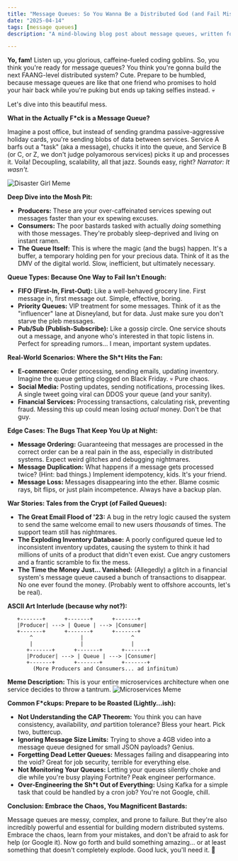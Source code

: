 ```yaml
---
title: "Message Queues: So You Wanna Be a Distributed God (and Fail Miserably)?"
date: "2025-04-14"
tags: [message queues]
description: "A mind-blowing blog post about message queues, written for chaotic Gen Z engineers. Buckle up, buttercups. It's gonna be a wild ride."

---
```


**Yo, fam!** Listen up, you glorious, caffeine-fueled coding goblins. So, you think you're ready for message queues? You think you're gonna build the next FAANG-level distributed system? Cute. Prepare to be humbled, because message queues are like that one friend who promises to hold your hair back while you're puking but ends up taking selfies instead. 💀

Let's dive into this beautiful mess.

**What in the Actually F*ck is a Message Queue?**

Imagine a post office, but instead of sending grandma passive-aggressive holiday cards, you're sending blobs of data between services. Service A barfs out a "task" (aka a message), chucks it into the queue, and Service B (or C, or Z, we don't judge polyamorous services) picks it up and processes it. Voila! Decoupling, scalability, all that jazz. Sounds easy, right? *Narrator: It wasn't.*

![Disaster Girl Meme](https://i.kym-cdn.com/entries/icons/original/000/006/077/so_good.png)

**Deep Dive into the Mosh Pit:**

*   **Producers:** These are your over-caffeinated services spewing out messages faster than your ex spewing excuses.
*   **Consumers:** The poor bastards tasked with actually *doing* something with those messages. They're probably sleep-deprived and living on instant ramen.
*   **The Queue Itself:** This is where the magic (and the bugs) happen. It's a buffer, a temporary holding pen for your precious data. Think of it as the DMV of the digital world. Slow, inefficient, but ultimately necessary.

**Queue Types: Because One Way to Fail Isn't Enough:**

*   **FIFO (First-In, First-Out):** Like a well-behaved grocery line. First message in, first message out. Simple, effective, boring.
*   **Priority Queues:** VIP treatment for some messages. Think of it as the "influencer" lane at Disneyland, but for data. Just make sure you don't starve the pleb messages.
*   **Pub/Sub (Publish-Subscribe):** Like a gossip circle. One service shouts out a message, and anyone who's interested in that topic listens in. Perfect for spreading rumors... I mean, important system updates.

**Real-World Scenarios: Where the Sh*t Hits the Fan:**

*   **E-commerce:** Order processing, sending emails, updating inventory. Imagine the queue getting clogged on Black Friday. 💀 Pure chaos.
*   **Social Media:** Posting updates, sending notifications, processing likes. A single tweet going viral can DDOS your queue (and your sanity).
*   **Financial Services:** Processing transactions, calculating risk, preventing fraud. Messing this up could mean losing *actual* money. Don't be that guy.

**Edge Cases: The Bugs That Keep You Up at Night:**

*   **Message Ordering:** Guaranteeing that messages are processed in the correct order can be a real pain in the ass, especially in distributed systems. Expect weird glitches and debugging nightmares.
*   **Message Duplication:** What happens if a message gets processed twice? (Hint: bad things.) Implement idempotency, kids. It's your friend.
*   **Message Loss:** Messages disappearing into the ether. Blame cosmic rays, bit flips, or just plain incompetence. Always have a backup plan.

**War Stories: Tales from the Crypt (of Failed Queues):**

*   **The Great Email Flood of '23:** A bug in the retry logic caused the system to send the same welcome email to new users *thousands* of times. The support team still has nightmares.
*   **The Exploding Inventory Database:** A poorly configured queue led to inconsistent inventory updates, causing the system to think it had millions of units of a product that didn't even exist. Cue angry customers and a frantic scramble to fix the mess.
*   **The Time the Money Just... Vanished:** (Allegedly) a glitch in a financial system's message queue caused a bunch of transactions to disappear. No one ever found the money. (Probably went to offshore accounts, let's be real).

**ASCII Art Interlude (because why not?):**

```
   +-------+      +-------+      +-------+
   |Producer| ---> | Queue | ---> |Consumer|
   +-------+      +-------+      +-------+
       ^               |               ^
       |               |               |
      +-------+      +-------+      +-------+
      |Producer| ---> | Queue | ---> |Consumer|
      +-------+      +-------+      +-------+
        (More Producers and Consumers... ad infinitum)
```

**Meme Description:** This is your entire microservices architecture when one service decides to throw a tantrum. ![Microservices Meme](https://miro.medium.com/max/800/1*40jA_u6sJvQv6s4d6910eQ.png)

**Common F\*ckups: Prepare to be Roasted (Lightly...ish):**

*   **Not Understanding the CAP Theorem:** You think you can have consistency, availability, *and* partition tolerance? Bless your heart. Pick two, buttercup.
*   **Ignoring Message Size Limits:** Trying to shove a 4GB video into a message queue designed for small JSON payloads? Genius.
*   **Forgetting Dead Letter Queues:** Messages failing and disappearing into the void? Great for job security, terrible for everything else.
*   **Not Monitoring Your Queues:** Letting your queues silently choke and die while you're busy playing Fortnite? Peak engineer performance.
*   **Over-Engineering the Sh\*t Out of Everything:** Using Kafka for a simple task that could be handled by a cron job? You're not Google, chill.

**Conclusion: Embrace the Chaos, You Magnificent Bastards:**

Message queues are messy, complex, and prone to failure. But they're also incredibly powerful and essential for building modern distributed systems. Embrace the chaos, learn from your mistakes, and don't be afraid to ask for help (or Google it). Now go forth and build something amazing… or at least something that doesn't completely explode. Good luck, you'll need it. 🙏
